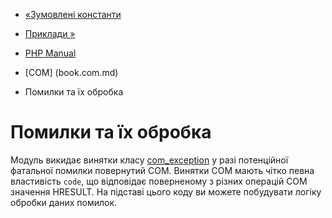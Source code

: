- [«Зумовлені константи](com.constants.md)
- [Приклади »](com.examples.md)

- [PHP Manual](index.md)
- [COM] (book.com.md)
- Помилки та їх обробка

# Помилки та їх обробка

Модуль викидає винятки класу
[com_exception](class.com-exception.md) у разі потенційної
фатальної помилки повернутий COM. Винятки COM мають чітко
певна властивість `code`, що відповідає поверненому з різних
операцій COM значення HRESULT. На підставі цього коду ви можете
побудувати логіку обробки даних помилок.
